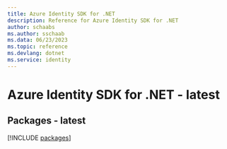 ```yaml
---
title: Azure Identity SDK for .NET
description: Reference for Azure Identity SDK for .NET
author: schaabs
ms.author: sschaab
ms.data: 06/23/2023
ms.topic: reference
ms.devlang: dotnet
ms.service: identity
---
```

# Azure Identity SDK for .NET - latest
## Packages - latest
[!INCLUDE [packages](identity-index.md)]